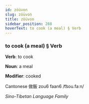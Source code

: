 ```yaml
---
id: zöüvon
slug: zöüvon
title: zöüvon
sidebar_position: 288
hoverText: to cook (a meal) § Verb
---
```


### to cook (a meal) § Verb

**Verb**: to cook

**Noun**: a meal

**Modifier**: cooked

Cantonese 做飯 zou6 faan6 /t͡sou.faːn/

*Sino-Tibetan Language Family*